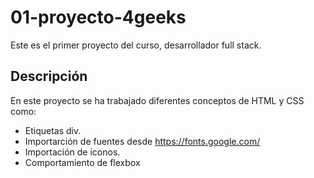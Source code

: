 # 01-proyecto-4geeks
Este es el primer proyecto del curso, desarrollador full stack.

## Descripción
En este proyecto se ha trabajado diferentes conceptos de HTML y CSS como:
- Etiquetas div.
- Importarción de fuentes desde https://fonts.google.com/
- Importación de iconos.
- Comportamiento de flexbox
